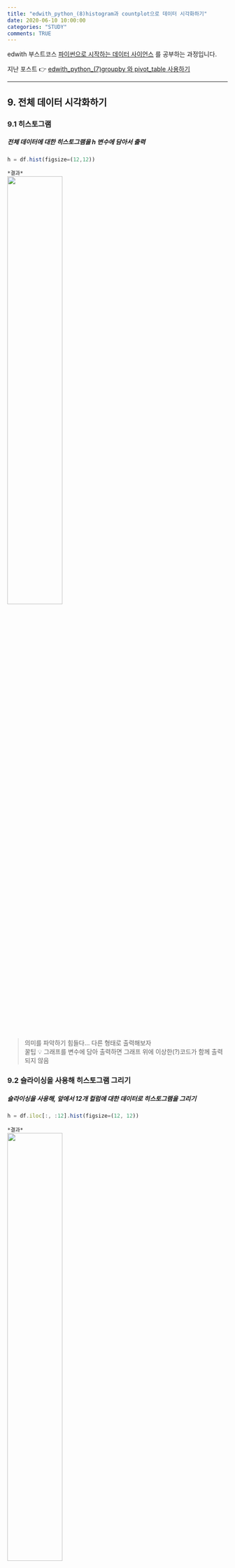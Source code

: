 ```yaml
---
title: "edwith_python_(8)histogram과 countplot으로 데이터 시각화하기"
date: 2020-06-10 10:00:00
categories: "STUDY"
comments: TRUE
---
```


edwith 부스트코스 [파이썬으로 시작하는 데이터 사이언스](https://www.edwith.org/boostcourse-ds-510/joinLectures/28137) 를 공부하는 과정입니다.    
  
지난 포스트 :point_right: [edwith_python_(7)groupby 와 pivot_table 사용하기](https://masunii.github.io/study/edwith_%EA%B1%B4%EA%B0%95%EB%8D%B0%EC%9D%B4%ED%84%B0(2)/)  

--------------------------------------------------------

## 9. 전체 데이터 시각화하기  

### 9.1 히스토그램  

##### 전체 데이터에 대한 히스토그램을 h 변수에 담아서 출력
```javascript
h = df.hist(figsize=(12,12))
```

`*결과*`  
<img src = "https://user-images.githubusercontent.com/50826051/84227018-50baa800-ab1e-11ea-9bfc-f44ec1178fe7.png" width="50%">  

> 의미를 파악하기 힘들다...  다른 형태로 출력해보자  
> 꿀팁 :bulb: 그래프를 변수에 담아 출력하면 그래프 위에 이상한(?)코드가 함께 출력되지 않음

### 9.2 슬라이싱을 사용해 히스토그램 그리기  

##### 슬라이싱을 사용해, 앞에서 12개 컬럼에 대한 데이터로 히스토그램을 그리기
```javascript
h = df.iloc[:, :12].hist(figsize=(12, 12))
```
`*결과*`  
<img src = "https://user-images.githubusercontent.com/50826051/84227145-97100700-ab1e-11ea-9f61-bfc851789a5f.png" width="50%">  

>loc: 행열 이름 정보 필요  
iloc: 행열 인덱스 번호 정보 필요  

##### 슬라이싱을 사용해 앞에서 12번째부터 23번째까지(12:24) 컬럼에 대한 데이터로 히스토그램 그리기
```javascript
h = df.iloc[:, 12:24].hist(figsize=(12, 12), bins=100)
``` 

`*결과*`  
<img src = "https://user-images.githubusercontent.com/50826051/84227222-c0309780-ab1e-11ea-9625-c152b860230c.png" width="50%">  

> bins: 막대의 개수를 지정하는 옵션.  

##### 슬라이싱을 사용해 앞에서 24번째부터 마지막까지의 컬럼에 대한 데이터로 히스토그램 그리기
```javascript
h = df.iloc[:, 24:].hist(figsize=(12, 12), bins=10)
```  

`*결과*`  
<img src = "https://user-images.githubusercontent.com/50826051/84227272-e5bda100-ab1e-11ea-8fb1-e891ac5031fa.png" width="50%">  


## 11. 범주형(카테고리) 데이터 시각화하기
### 11.1 음주여부
##### "음주여부"에 따른 countplot을 그리고 hue를 사용하여 "성별코드"로 색상을 구분하여 그리기
```javascript
sns.countplot(data = df, x="음주여부", hue = "성별코드")
``` 

`*결과*`  
<img src = "https://user-images.githubusercontent.com/50826051/84227367-33d2a480-ab1f-11ea-9e0c-18d2be91c92c.png" width="50%">  


##### countplot으로 "연령대코드(5세단위)"별 "음주여부" 확인하기
```javascript
sns.countplot(data = df, x= "연령대코드(5세단위)", hue = "음주여부")
```

`*결과*`  
<img src = "https://user-images.githubusercontent.com/50826051/84227403-4ea51900-ab1f-11ea-881a-5e20b87b7ca4.png" width="50%">  

### 11.2 countplot 신장과 체중
##### countplot으로 성별 "키" 차이 확인하기
```javascript
sns.countplot(data = df, x="신장(5Cm단위)", hue = "성별코드")
```

`*결과*`  
<img src = "https://user-images.githubusercontent.com/50826051/84227534-a6438480-ab1f-11ea-8b31-4dd38fc19405.png" width="50%">  

##### countplot으로 성별 "체중" 차이 확인하기
```javascript
sns.countplot(data = df, x="체중(5Kg단위)", hue="성별코드")
```

`*결과*`  
<img src = "https://user-images.githubusercontent.com/50826051/84227586-c4a98000-ab1f-11ea-94d2-cc6ca08eddc7.png" width="50%">  





